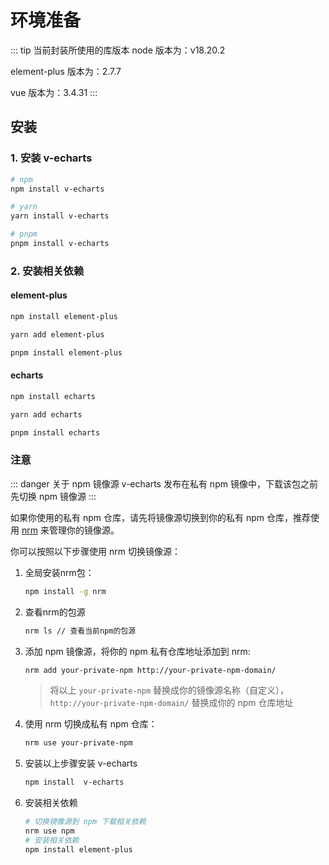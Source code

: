 # 环境准备

::: tip 当前封装所使用的库版本
node 版本为：v18.20.2

element-plus 版本为：2.7.7

vue 版本为：3.4.31
:::

## 安装

### 1. 安装 v-echarts

```bash
# npm
npm install v-echarts
```

```bash
# yarn
yarn install v-echarts
```

```bash
# pnpm
pnpm install v-echarts
```

### 2. 安装相关依赖

#### element-plus

```bash
npm install element-plus
```

```bash
yarn add element-plus
```

```bash
pnpm install element-plus
```

#### echarts

```bash
npm install echarts
```

```bash
yarn add echarts
```

```bash
pnpm install echarts
```

### 注意

::: danger 关于 npm 镜像源
v-echarts 发布在私有 npm 镜像中，下载该包之前先切换 npm 镜像源
:::

如果你使用的私有 npm 仓库，请先将镜像源切换到你的私有 npm 仓库，推荐使用 [nrm](https://www.npmjs.com/package/nrm)  来管理你的镜像源。

你可以按照以下步骤使用 nrm 切换镜像源：

1. 全局安装nrm包：

   ```bash
   npm install -g nrm
   ```

2. 查看nrm的包源

   ```bash
   nrm ls // 查看当前npm的包源
   ```

3. 添加 npm 镜像源，将你的 npm 私有仓库地址添加到 nrm:

   ```bash
   nrm add your-private-npm http://your-private-npm-domain/
   ```

   > 将以上 `your-private-npm` 替换成你的镜像源名称（自定义），`http://your-private-npm-domain/` 替换成你的 npm 仓库地址

4. 使用 nrm 切换成私有 npm 仓库：

   ```bash
   nrm use your-private-npm
   ```

5. 安装以上步骤安装 v-echarts

   ```bash
   npm install  v-echarts
   ```

6. 安装相关依赖

   ```bash
   # 切换镜像源到 npm 下载相关依赖
   nrm use npm
   # 安装相关依赖
   npm install element-plus
   ```

   
